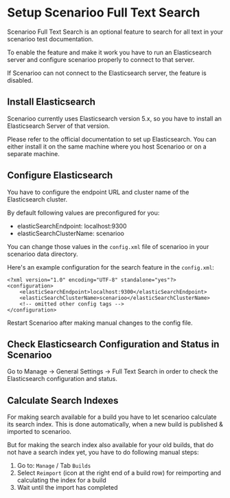 # Setup Scenarioo Full Text Search

Scenarioo Full Text Search is an optional feature to search for all text in your scenarioo test documentation.

To enable the feature and make it work you have to run an Elasticsearch server and configure scenarioo properly to connect to that server.

If Scenarioo can not connect to the Elasticsearch server, the feature is disabled.

## Install Elasticsearch

Scenarioo currently uses Elasticsearch version 5.x, so you have to install an Elasticsearch Server of that version.

Please refer to the official documentation to set up Elasticsearch. 
You can either install it on the same machine where you host Scenarioo or on a separate machine.

## Configure Elasticsearch

You have to configure the endpoint URL and cluster name of the Elasticsearch cluster.

By default following values are preconfigured for you:
* elasticSearchEndpoint: localhost:9300
* elasticSearchClusterName: scenarioo

You can change those values in the `config.xml` file of scenarioo in your scenarioo data directory.

Here's an example configuration for the search feature in the `config.xml`:

```
<?xml version="1.0" encoding="UTF-8" standalone="yes"?>
<configuration>
    <elasticSearchEndpoint>localhost:9300</elasticSearchEndpoint>
    <elasticSearchClusterName>scenarioo</elasticSearchClusterName>
    <!-- omitted other config tags -->
</configuration>
```

Restart Scenarioo after making manual changes to the config file.

## Check Elasticsearch Configuration and Status in Scenarioo

Go to Manage -> General Settings -> Full Text Search in order to 
check the Elasticsearch configuration and status.

## Calculate Search Indexes 

For making search available for a build you have to let scenarioo calculate its search index. This is done automatically, when a new build is published & imported to scenarioo.

But for making the search index also available for your old builds, that do not have a search index yet, you have to do following manual steps:

1. Go to: `Manage` / Tab `Builds`
2. Select `Reimport` (icon at the right end of a build row) for reimporting and calculating the index for a build
3. Wait until the import has completed

